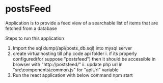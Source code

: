 # postsFeed
Application is to provide a feed view of a searchable list of items that are fetched from a database


Steps to run this application
1. Import the sql dump(/api/posts_db.sql) into mysql server 
2. create virtualhosting till php code api folder
    i. if its properly configured(for suppose "postsfeed") then it should be accessible in browser with "http://postsfeed/"
    ii. update php url in "src\components\common.js" for "apiUrl" variable
3. Run the react application with below command
    npm start